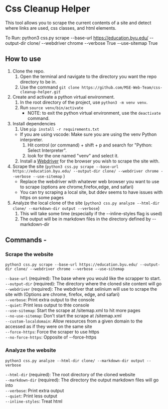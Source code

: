 
# Css Cleanup Helper
This tool allows you to scrape the current contents of a site and detect where links are used, css classes, and html elements.

To Run: python3 css.py scrape --base-url https://education.byu.edu/ --output-dir clone/ --webdriver chrome --verbose True --use-sitemap True

## How to use
1. Clone the repo.
    1. Open the terminal and navigate to the directory you want the repo directory to be in.
    2. Use the command `git clone https://github.com/MSE-Web-Team/css-cleanup-helper.git`
2. Create and activate a python virtual environment.
    1. In the root directory of the project, use `python3 -m venv venv`.
    2. Run `source venv/bin/activate`
        * NOTE: to exit the python virtual environment, use the `deactivate` command.
3. Install dependencies
    1. Use `pip install -r requirements.txt`
    * If you are using vscode: Make sure you are using the venv Python interpreter.
        1. Hit control (or command) + shift + p and search for "Python: Select Interpreter".
        2. look for the one named "venv" and select it.
    2. Install a [Webdriver](https://selenium-python.readthedocs.io/installation.html) for the browser you wish to scrape the site with.
4. Scrape the site (`python3 css.py scrape --base-url https://education.byu.edu/ --output-dir clone/ --webdriver chrome --verbose --use-sitemap`  )
    * Replace the webdriver with whatever web browser you want to use to scrape (options are chrome,firefox,edge, and safari)
    * You can try scraping a local site, but ddev seems to have issues with https on some pages
5. Analyze the local clone of the site (`python3 css.py analyze --html-dir clone/ --markdown-dir output --verbose`)
    1. This will take some time (especially if the --inline-styles flag is used)
    2. The output will be in markdown files in the directory defined by --markdown-dir

## Commands -
### Scrape the website

`python3 css.py scrape --base-url https://education.byu.edu/ --output-dir clone/ --webdriver chrome --verbose --use-sitemap`  
  
`--base-url` (required): The base where you would like the scrapper to start.   
`--output-dir` (required): The directory where the cloned site content will go  
`--webdriver` (required): The webdriver that selinium will use to scrape the site with (Options are chrome, firefox, edge, and safari)  
`--verbose`: Print extra output to the console  
`--quiet`: Print less output to thte console    
`--use-sitemap`: Start the scrape at /sitemap.xml to hit more pages  
`--no-use-sitemap`: Don't start the scrape at /sitemap.xml  
`--custom-localdomain`: Allow resources from a given domain to the accessed as if they were on the same site    
`--force-https`: Force the scraper to use https   
`--no-force-https`: Opposite of --force-https   

### Analyze the website

`python3 css.py analyze --html-dir clone/ --markdown-dir output --verbose`

`--html-dir` (required): The root directory of the cloned website    
`--markdown-dir` (required): The directory the output markdown files will go into    
`--verbose`: Print extra output    
`--quiet`: Print less output    
`--inline-styles`: Treat html <style> tags like css stylesheets    
`--no-inline-styles`: Don't treat html <style> tags like css stylesheets    
